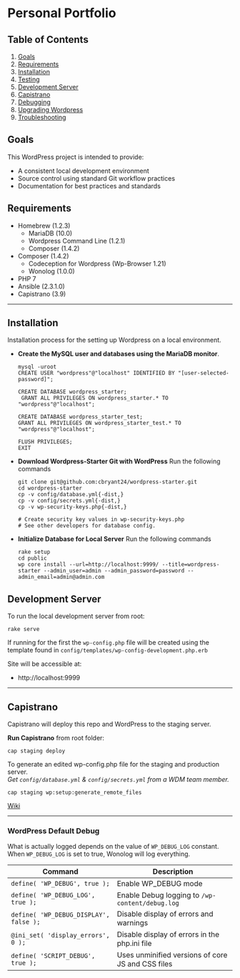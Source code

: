 # Personal Portfolio

## Table of Contents
1. [Goals](#goals)
1. [Requirements](#requirements)
1. [Installation](#installation)
1. [Testing](#testing)
1. [Development Server](#development-server)
1. [Capistrano](#capistrano)
1. [Debugging](#debugging)
1. [Upgrading Wordpress]()
1. [Troubleshooting](#troubleshooting)

## Goals
This WordPress project is intended to provide:
- A consistent local development environment
- Source control using standard Git workflow practices
- Documentation for best practices and standards

## Requirements
- Homebrew (1.2.3)
  - MariaDB (10.0)
  - Wordpress Command Line (1.2.1)
  - Composer (1.4.2)
- Composer (1.4.2)
  - Codeception for Wordpress (Wp-Browser 1.21)
  - Wonolog (1.0.0)
- PHP 7
- Ansible (2.3.1.0) 
- Capistrano (3.9)

***

## Installation
Installation process for the setting up Wordpress on a local environment.

- **Create the MySQL user and databases using the MariaDB monitor**.

      mysql -uroot
      CREATE USER "wordpress"@"localhost" IDENTIFIED BY "[user-selected-password]";

      CREATE DATABASE wordpress_starter;
       GRANT ALL PRIVILEGES ON wordpress_starter.* TO "wordpress"@"localhost";

      CREATE DATABASE wordpress_starter_test;
      GRANT ALL PRIVILEGES ON wordpress_starter_test.* TO "wordpress"@"localhost";

      FLUSH PRIVILEGES;
      EXIT

- **Download Wordpress-Starter Git with WordPress**
Run the following commands

      git clone git@github.com:cbryant24/wordpress-starter.git
      cd wordpress-starter
      cp -v config/database.yml{-dist,}
      cp -v config/secrets.yml{-dist,}
      cp -v wp-security-keys.php{-dist,}

      # Create security key values in wp-security-keys.php
      # See other developers for database config.

- **Initialize Database for Local Server**
Run the following commands  

      rake setup
      cd public
      wp core install --url=http://localhost:9999/ --title=wordpress-starter --admin_user=admin --admin_password=password --admin_email=admin@admin.com

## Development Server

To run the local development server from root:

    rake serve

If running for the first the `wp-config.php` file will be created using the template found in `config/templates/wp-config-development.php.erb`

Site will be accessible at:

- http://localhost:9999

***


## Capistrano

Capistrano will deploy this repo and WordPress to the staging server.

**Run Capistrano** from root folder:

    cap staging deploy

To generate an edited wp-config.php file for the staging and production server.  
_Get `config/database.yml` & `config/secrets.yml` from a WDM team member._

    cap staging wp:setup:generate_remote_files

[Wiki](https://github.com/cbryant24/wordpress_starter/wiki/Capistrano)

***

### WordPress Default Debug

What is actually logged depends on the value of `WP_DEBUG_LOG` constant. When `WP_DEBUG_LOG` is set to true, Wonolog will log everything.

| Command | Description |
| --- | --- |
| `define( 'WP_DEBUG', true );` | Enable WP_DEBUG mode |
| `define( 'WP_DEBUG_LOG', true );` | Enable Debug logging to `/wp-content/debug.log` |
| `define( 'WP_DEBUG_DISPLAY', false );` | Disable display of errors and warnings |
| `@ini_set( 'display_errors', 0 );` | Disable display of errors in the php.ini file  |
| `define( 'SCRIPT_DEBUG', true );` | Uses unminified versions of core JS and CSS files |

